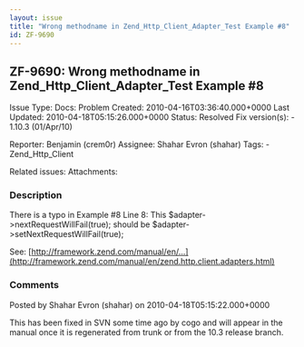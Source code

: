 ```yaml
---
layout: issue
title: "Wrong methodname in Zend_Http_Client_Adapter_Test Example #8"
id: ZF-9690
---
```


ZF-9690: Wrong methodname in Zend\_Http\_Client\_Adapter\_Test Example #8
-------------------------------------------------------------------------

 Issue Type: Docs: Problem Created: 2010-04-16T03:36:40.000+0000 Last Updated: 2010-04-18T05:15:26.000+0000 Status: Resolved Fix version(s): - 1.10.3 (01/Apr/10)
 
 Reporter:  Benjamin (crem0r)  Assignee:  Shahar Evron (shahar)  Tags: - Zend\_Http\_Client
 
 Related issues: 
 Attachments: 
### Description

There is a typo in Example #8 Line 8: This $adapter->nextRequestWillFail(true); should be $adapter->setNextRequestWillFail(true);

See: [http://framework.zend.com/manual/en/…](http://framework.zend.com/manual/en/zend.http.client.adapters.html)

 

 

### Comments

Posted by Shahar Evron (shahar) on 2010-04-18T05:15:22.000+0000

This has been fixed in SVN some time ago by cogo and will appear in the manual once it is regenerated from trunk or from the 10.3 release branch.

 

 